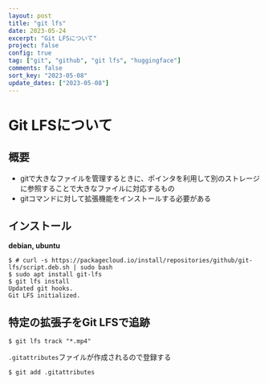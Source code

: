```yaml
---
layout: post
title: "git lfs"
date: 2023-05-24
excerpt: "Git LFSについて"
project: false
config: true
tag: ["git", "github", "git lfs", "huggingface"]
comments: false
sort_key: "2023-05-08"
update_dates: ["2023-05-08"]
---
```


# Git LFSについて

## 概要
 - gitで大きなファイルを管理するときに、ポインタを利用して別のストレージに参照することで大きなファイルに対応するもの
 - gitコマンドに対して拡張機能をインストールする必要がある

## インストール

**debian, ubuntu**  
```console
$ # curl -s https://packagecloud.io/install/repositories/github/git-lfs/script.deb.sh | sudo bash
$ sudo apt install git-lfs
$ git lfs install
Updated git hooks.
Git LFS initialized.
```

## 特定の拡張子をGit LFSで追跡

```console
$ git lfs track "*.mp4"
```

`.gitattributes`ファイルが作成されるので登録する

```console
$ git add .gitattributes
```
